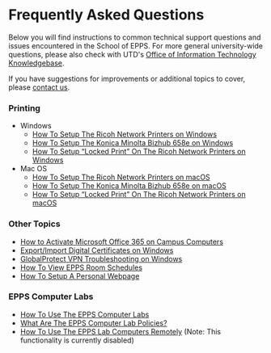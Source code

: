 Frequently Asked Questions
==========================

Below you will find instructions to common technical support questions and issues encountered in the School of EPPS. For more general university-wide questions, please also check with UTD's [Office of Information Technology Knowledgebase](https://atlas.utdallas.edu/TDClient/30/Portal/KB/).

If you have suggestions for improvements or additional topics to cover, please [contact us](contact.html).

### Printing

-   Windows
    -   [How To Setup The Ricoh Network Printers on Windows](faq/netprinters-windows.html)
    -   [How To Setup The Konica Minolta Bizhub 658e on Windows](faq/konica-bizhub.html)
    -   [How To Setup “Locked Print” On The Ricoh Network Printers on Windows](faq/setup-locked-print.html)
-   Mac OS
    -   [How To Setup The Ricoh Network Printers on macOS](faq/netprinters-macos.html)
    -   [How To Setup The Konica Minolta Bizhub 658e on macOS](faq/konica-bizhub-macos.html)
    -   [How To Setup “Locked Print” On The Ricoh Network Printers on macOS](faq/setup-locked-print.html#macos)



### Other Topics

*   [How to Activate Microsoft Office 365 on Campus Computers](faq/activate-o365-windows.html)
*   [Export/Import Digital Certificates on Windows](faq/import-export-cert-windows.html)
*   [GlobalProtect VPN Troubleshooting on Windows](faq/troubleshoot-globalconnect-windows.html)
*   [How To View EPPS Room Schedules](faq/view-room-calendars.html)
*   [How To Setup A Personal Webpage](faq/personal-webpage.html)

### EPPS Computer Labs

*   [How To Use The EPPS Computer Labs](faq/use-epps-computer-labs.html)
*   [What Are The EPPS Computer Lab Policies?](faq/epps-computer-lab-policies.html)
*   [How To Use The EPPS Lab Computers Remotely](faq/use-epps-computer-labs-remotely.html) (Note: This functionality is currently disabled)